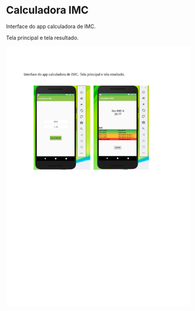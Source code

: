 # Calculadora IMC
Interface do app calculadora de IMC.

Tela principal e tela resultado.
<p align=center>
    <img src=.github/calculadoraIMC.png>
</p>